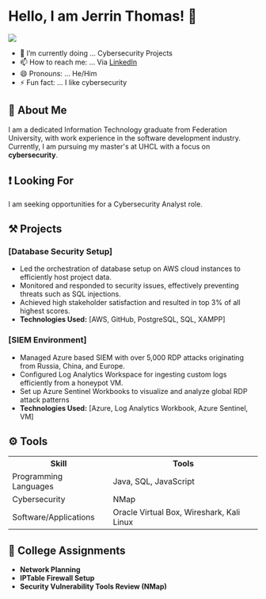 # Hello, I am Jerrin Thomas! 👋
<a href="https://linkedin.com/in/jerrin-thomas-thyparambil"><img src="https://img.shields.io/badge/-LinkedIn-0072b1?&style=for-the-badge&logo=linkedin&logoColor=white" /></a>

- 🌱 I’m currently doing ... Cybersecurity Projects
- 📫 How to reach me: ... Via [LinkedIn](https://www.linkedin.com/in/jerrin-thomas-thyparambil/)
- 😄 Pronouns: ... He/Him
- ⚡ Fun fact: ... I like cybersecurity

## 🧑 About Me
I am a dedicated Information Technology graduate from Federation University, with work experience in the software development industry. Currently, I am pursuing my master's at UHCL with a focus on **cybersecurity**.

## ❗ Looking For
I am seeking opportunities for a Cybersecurity Analyst role.

## ⚒️ Projects
### [Database Security Setup]
-	Led the orchestration of database setup on AWS cloud instances to efficiently host project data.
-	Monitored and responded to security issues, effectively preventing threats such as SQL injections.
-	Achieved high stakeholder satisfaction and resulted in top 3% of all highest scores.
- **Technologies Used:** [AWS, GitHub, PostgreSQL, SQL, XAMPP]

### [SIEM Environment]
-	Managed Azure based SIEM with over 5,000 RDP attacks originating from Russia, China, and Europe.
-	Configured Log Analytics Workspace for ingesting custom logs efficiently from a honeypot VM.
-	Set up Azure Sentinel Workbooks to visualize and analyze global RDP attack patterns
- **Technologies Used:** [Azure, Log Analytics Workbook, Azure Sentinel, VM]

## ⚙️ Tools
<table>
    <th>Skill</th>
    <th>Tools</th>
    <tr>
        <td>Programming Languages</td>
        <td>Java, SQL, JavaScript</td>
    </tr>
    <tr>
        <td>Cybersecurity</td>
        <td>NMap</td>
    </tr>
    <tr>
        <td>Software/Applications</td>
        <td>Oracle Virtual Box, Wireshark, Kali Linux</td>
    </tr>
</table>
 	
## 🏫 College Assignments
- **Network Planning**
- **IPTable Firewall Setup**
- **Security Vulnerability Tools Review (NMap)**
